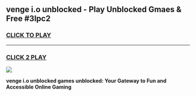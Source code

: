 
## venge i.o unblocked - Play Unblocked Gmaes & Free #3lpc2
<h3>
<a href="https://news.freeplayer.one?title=venge_i.o_unblocked&ref=03M">CLICK TO PLAY</a></h3>
<hr>

<h3>
<a href="https://news.freeplayer.one?title=venge_i.o_unblocked&ref=03M">CLICK 2 PLAY</a>
  
</h3>

<a href="https://news.freeplayer.one?title=venge_i.o_unblocked&ref=03M"><img src="https://clearcache.store/games.png"></a>


**venge i.o unblocked games unblocked: Your Gateway to Fun and Accessible Online Gaming**
